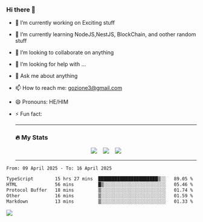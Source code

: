 ### Hi there 👋

<!--
**charlieScript/charlieScript** is a ✨ _special_ ✨ repository because its `README.md` (this file) appears on your GitHub profile.

Here are some ideas to get you started: -->

- 🔭 I’m currently working on Exciting stuff
- 🌱 I’m currently learning NodeJS,NestJS, BlockChain, and oother random stuff
- 👯 I’m looking to collaborate on anything
- 🤔 I’m looking for help with ...
- 💬 Ask me about anything
- 📫 How to reach me: gozione3@gmail.com
- 😄 Pronouns: HE/HIM
- ⚡ Fun fact:


  ---

  ### :fire: My Stats

  <div id="stats" align="center">
  <img src="http://github-readme-streak-stats.herokuapp.com?user=charlieScript&theme=dark&date_format=M%20j%5B%2C%20Y%5D" />&nbsp;&nbsp;&nbsp;
  <img src="https://github-readme-stats.vercel.app/api/top-langs/?username=charlieScript&layout=compact&theme=vision-friendly-dark"/>&nbsp;&nbsp;&nbsp;
  <img src="https://github-readme-stats.vercel.app/api?username=charlieScript&show_icons=true&theme=radical"/>
  </div>

  ---



<!--START_SECTION:waka-->

```txt
From: 09 April 2025 - To: 16 April 2025

TypeScript        15 hrs 27 mins  ██████████████████████▒░░   89.05 %
HTML              56 mins         █▒░░░░░░░░░░░░░░░░░░░░░░░   05.46 %
Protocol Buffer   18 mins         ▒░░░░░░░░░░░░░░░░░░░░░░░░   01.74 %
Other             16 mins         ▒░░░░░░░░░░░░░░░░░░░░░░░░   01.59 %
Markdown          13 mins         ▒░░░░░░░░░░░░░░░░░░░░░░░░   01.33 %
```

<!--END_SECTION:waka-->
![](https://komarev.com/ghpvc/?username=charlieScript)
